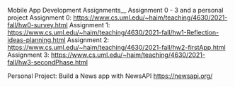 Mobile App Development Assignments__
Assignment 0 - 3 and a personal project
Assignment 0: https://www.cs.uml.edu/~haim/teaching/4630/2021-fall/hw0-survey.html
Assignment 1: https://www.cs.uml.edu/~haim/teaching/4630/2021-fall/hw1-Reflection-ideas-planning.html
Assignment 2: https://www.cs.uml.edu/~haim/teaching/4630/2021-fall/hw2-firstApp.html
Assignment 3: https://www.cs.uml.edu/~haim/teaching/4630/2021-fall/hw3-secondPhase.html

Personal Project: Build a News app with NewsAPI https://newsapi.org/
